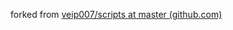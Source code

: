 forked from [veip007/scripts at master (github.com)](https://github.com/veip007/scripts/tree/master)
